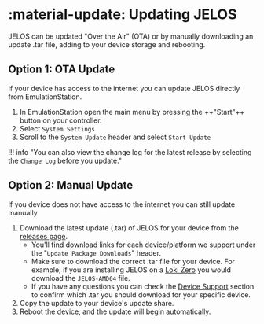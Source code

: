 #  :material-update: Updating JELOS

JELOS can be updated "Over the Air" (OTA) or by manually downloading an update .tar file, adding to your device storage and rebooting.

## Option 1: OTA Update

If your device has access to the internet you can update JELOS directly from EmulationStation.

1. In EmulationStation open the main menu by pressing the ++"Start"++ button on your controller.
2. Select `System Settings`
3. Scroll to the `System Update` header and select `Start Update`

!!! info "You can also view the change log for the latest release by selecting the `Change Log` before you update."

## Option 2: Manual Update

If you device does not have access to the internet you can still update manually

1. Download the latest update (.tar) of JELOS for your device from the [releases page](https://github.com/JustEnoughLinuxOS/distribution/releases/latest).
	* You'll find download links for each device/platform we support under the "`Update Package Downloads`" header.
    * Make sure to download the correct .tar file for your device.  For example; if you are installing JELOS on a [Loki Zero](../devices/ayn/loki-zero.md) you would download the `JELOS-AMD64` file.
    * If you have any questions you can check the [Device Support](../devices/index.md) section to confirm which .tar you should download for your specific device.
2. Copy the update to your device's update share.
3. Reboot the device, and the update will begin automatically.